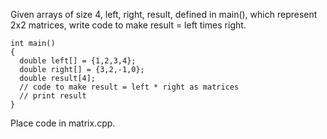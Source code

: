 Given arrays of size 4, left, right, result, defined in main(), which represent 2x2 matrices, write code to make result = left times right.

```
int main()
{
  double left[] = {1,2,3,4};
  double right[] = {3,2,-1,0};
  double result[4];
  // code to make result = left * right as matrices
  // print result
}

```

Place code in matrix.cpp.
